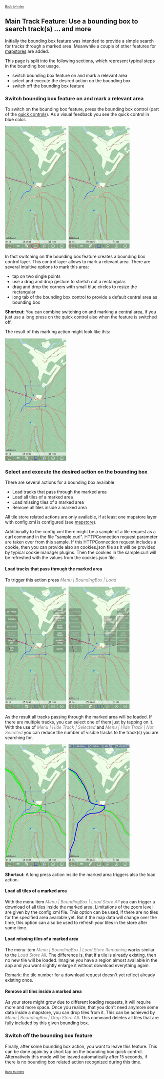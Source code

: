<small><small><a href="../../../index.md">Back to Index</a></small></small>

## Main Track Feature: Use a bounding box to search track(s) ... and more

Initially the bounding box feature was intended to provide a simple search for tracks through a marked area.
Meanwhile a couple of other features for [mapstores](../../MainMapFeatures/MapStore/mapstore.md) are added.

This page is split into the following sections, which represent typical steps in the bounding box usage.
- switch bounding box feature on and mark a relevant area 
- select and execute the desired action on the bounding box
- switch off the bounding box feature 

### Switch bounding box feature on and mark a relevant area
To switch on the bounding box feature, press the bounding box control (part of the [quick controls](../../FurtherFeatures/QuickControl/quickcontrols.md)).
As a visual feedback you see the quick control in blue color.

<img src="./bb_m1.png" width="200" />&nbsp;
<img src="./bb_m2.png" width="200" />&nbsp;

In fact switching on the bounding box feature creates a bounding box control layer. This control layer allows to mark a relevant area.
There are several intuitive options to mark this area:
- tap on two single points 
- use a drag and drop gesture to stretch out a rectangular.
- drag and drop the corners with small blue circles to resize the rectangular
- long tab of the bounding box control to provide a default central area as bounding box 

**Shortcut**: You can combine switching on and marking a central area, if you just use a long press on the quick control also when the feature is switched off. 
 
The result of this marking action might look like this:

<img src="./bb_m3.png" width="200" />&nbsp;

### Select and execute the desired action on the bounding box

There are several actions for a bounding box available:

- Load tracks that pass through the marked area
- Load all tiles of a marked area
- Load missing tiles of a marked area
- Remove all tiles inside a marked area

All tile store related actions are only available, if at least one mapstore layer with config.xml is configured 
(see  [mapstore](../../MainMapFeatures/MapStore/mapstore.md)).

Additionally to the config.xml there might be a sample of a tile request as a curl command in the file "sample.curl". HTTPConnection request 
parameter are taken over from this sample. If this HTTPConnection request includes a cookie, then you can provide also an cookies.json file as 
it will be provided by typical cookie manager plugins. Then the cookies in the sample.curl will be refreshed with the values from the cookies.json file.

#### Load tracks that pass through the marked area

To trigger this action press <span style="color:gray">*Menu | BoundingBox | Load*</span>

<img src="./bb_a1a.png" width="200" />&nbsp;
<img src="./bb_a1b.png" width="200" />&nbsp;

As the result all tracks passing through the marked area will be loaded. If there are multiple tracks, you can select one of them just by tapping on it.
With the use of <span style="color:gray">*Menu | Hide Track | Selected*</span> and <span style="color:gray">*Menu | Hide Track | Not Selected*</span> you
can reduce the number of visible tracks to the track(s) you are searching for.

<img src="./bb_a1c.png" width="200" />&nbsp;
<img src="./bb_a1d.png" width="200" />&nbsp;

**Shortcut**: A long press action inside the marked area triggers also the load action.

#### Load all tiles of a marked area

With the menu item <span style="color:gray">*Menu | BoundingBox | Load Store All*</span> you can trigger a download of all tiles inside the marked area.
Limitations of the zoom level are given by the config.xml file. This option can be used, if there are no tiles for the specified area available yet.
But if the map data will change over the time, this option can also be used to refresh your tiles in the store after some time.

#### Load missing tiles of a marked area

The menu item <span style="color:gray">*Menu | BoundingBox | Load Store Remaining*</span> works similar to the <span style="color:gray">*Load Store All*</span>. 
The difference is, that if a tile is already existing, then no new tile will be loaded.
Imagine you have a region almost available in the app and you want slightly enlarge it without download everything again.

Remark: the tile number for a download request doesn't yet reflect already existing once.

#### Remove all tiles inside a marked area

As your store might grow due to different loading requests, it will require more and more space. Once you realize, that you don't need anymore some data
inside a mapstore, you can drop tiles from it. This can be achieved by <span style="color:gray">*Menu | BoundingBox | Drop Store All*</span>. This command
deletes all tiles that are fully included by this given bounding box.


### Switch off the bounding box feature 

Finally, after some bounding box action, you want to leave this feature. This can be done again by a short tap on the bounding box quick control.
Alternatively this mode will be leaved automatically after 15 seconds, if there is no bounding box related action recognized during this time.


<small><small><a href="../../../index.md">Back to Index</a></small></small>